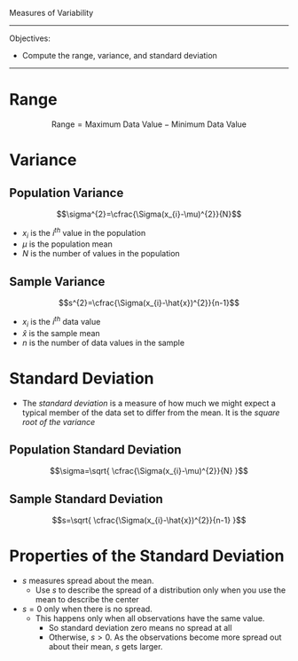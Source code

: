 Measures of Variability
***
Objectives:
- Compute the range, variance, and standard deviation
***
# Range
$$\text{ Range} = \text{Maximum Data Value} - \text{Minimum Data Value}$$

# Variance
## Population Variance 
$$\sigma^{2}=\cfrac{\Sigma(x_{i}-\mu)^{2}}{N}$$
- $x_{i}$ is the $i^{th}$ value in the population
- $\mu$ is the population mean
- $N$ is the number of values in the population

## Sample Variance
$$s^{2}=\cfrac{\Sigma(x_{i}-\hat{x})^{2}}{n-1}$$
- $x_{i}$ is the $i^{th}$  data value
- $\hat{x}$ is the sample mean
- $n$ is the number of data values in the sample

# Standard Deviation

- The *standard deviation* is a measure of how much we might expect a typical member of the data set to differ from the mean. It is the *square root of the variance*
## Population Standard Deviation 
$$\sigma=\sqrt{ \cfrac{\Sigma(x_{i}-\mu)^{2}}{N} }$$ 

## Sample Standard Deviation
$$s=\sqrt{ \cfrac{\Sigma(x_{i}-\hat{x})^{2}}{n-1} }$$

# Properties of the Standard Deviation

- $s$ measures spread about the mean. 
	- Use $s$ to describe the spread of a distribution only when you use the mean to describe the center
- $s = 0$ only when there is no spread.
	- This happens only when all observations have the same value. 
		- So standard deviation zero means no spread at all
		- Otherwise, $s > 0$. As the observations become more spread out about their mean, $s$ gets larger.
